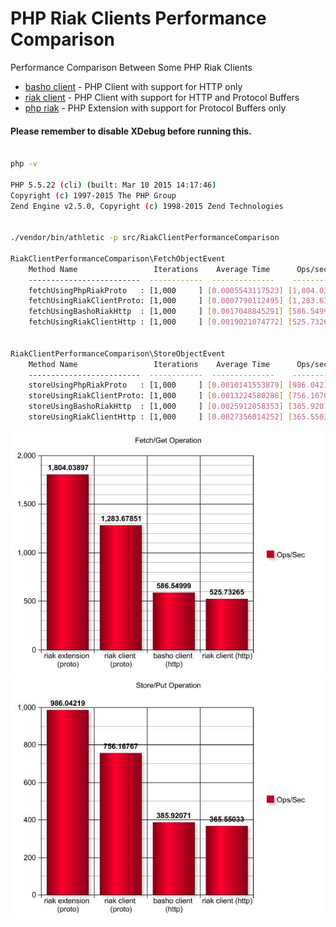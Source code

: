 # PHP Riak Clients Performance Comparison

Performance Comparison Between Some PHP Riak Clients

* [basho client](https://github.com/basho/riak-php-client) - PHP Client with support for HTTP only
* [riak client](https://github.com/php-riak/riak-client) - PHP Client with support for HTTP and Protocol Buffers
* [php riak](https://github.com/php-riak/php_riak) - PHP Extension with support for Protocol Buffers only



#### Please remember to disable XDebug before running this.


```bash

php -v

PHP 5.5.22 (cli) (built: Mar 10 2015 14:17:46)
Copyright (c) 1997-2015 The PHP Group
Zend Engine v2.5.0, Copyright (c) 1998-2015 Zend Technologies


./vendor/bin/athletic -p src/RiakClientPerformanceComparison

RiakClientPerformanceComparison\FetchObjectEvent
    Method Name                 Iterations    Average Time      Ops/second
    -------------------------  ------------  --------------    -------------
    fetchUsingPhpRiakProto   : [1,000     ] [0.0005543117523] [1,804.03897]
    fetchUsingRiakClientProto: [1,000     ] [0.0007790112495] [1,283.67851]
    fetchUsingBashoRiakHttp  : [1,000     ] [0.0017048845291] [586.54999]
    fetchUsingRiakClientHttp : [1,000     ] [0.0019021074772] [525.73265]


RiakClientPerformanceComparison\StoreObjectEvent
    Method Name                 Iterations    Average Time      Ops/second
    -------------------------  ------------  --------------    -------------
    storeUsingPhpRiakProto   : [1,000     ] [0.0010141553879] [986.04219]
    storeUsingRiakClientProto: [1,000     ] [0.0013224580288] [756.16767]
    storeUsingBashoRiakHttp  : [1,000     ] [0.0025912058353] [385.92071]
    storeUsingRiakClientHttp : [1,000     ] [0.0027356014252] [365.55033]

```

![Fetch Object](https://raw.githubusercontent.com/FabioBatSilva/riak-clients-performance-comparison/master/graphs/fetch.jpg)
![Store Object](https://raw.githubusercontent.com/FabioBatSilva/riak-clients-performance-comparison/master/graphs/store.jpg)

